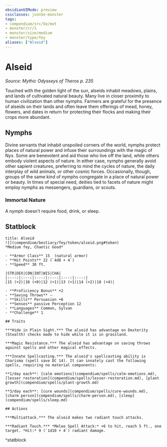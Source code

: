 ```yaml
---
obsidianUIMode: preview
cssclasses: json5e-monster
tags:
- compendium/src/5e/mot
- monster/cr/1
- monster/size/medium
- monster/type/fey
aliases: ["Alseid"]
---
```

# Alseid
*Source: Mythic Odysseys of Theros p. 235*  

Touched with the golden light of the sun, alseids inhabit meadows, plains, and lands of cultivated natural beauty. Many live in closer proximity to human civilization than other nymphs. Farmers are grateful for the presence of alseids on their lands and often leave them offerings of mead, honey, flowers, and dates in return for protecting their flocks and making their crops more abundant.

## Nymphs

Divine servants that inhabit unspoiled corners of the world, nymphs protect places of natural power and infuse their surroundings with the magic of Nyx. Some are benevolent and aid those who live off the land, while others embody violent aspects of nature. In either case, nymphs generally avoid other sapient creatures, preferring to mind the cycles of nature, the daily interplay of wild animals, or other cosmic forces. Occasionally, though, groups of the same kind of nymphs congregate in a place of natural power or beauty. In times of special need, deities tied to facets of nature might employ nymphs as messengers, guardians, or scouts.

### Immortal Nature

A nymph doesn't require food, drink, or sleep.

## Statblock

```ad-statblock
title: Alseid
![](compendium/bestiary/fey/token/alseid.png#token)
*Medium fey, Chaotic Good*

- **Armor Class** 15  (natural armor)
- **Hit Points** 22 (`4d8 + 4`)
- **Speed** 30 ft.

|STR|DEX|CON|INT|WIS|CHA|
|:---:|:---:|:---:|:---:|:---:|:---:|
|15 (+2)|10 (+0)|12 (+1)|13 (+1)|14 (+2)|18 (+4)|

- **Proficiency Bonus** +2
- **Saving Throws** ⏤
- **Skills** Persuasion +6
- **Senses** passive Perception 12
- **Languages** Common, Sylvan
- **Challenge** 1

## Traits

***Hide in Plain Sight.*** The alseid has advantage on Dexterity (Stealth) checks made to hide while it is in grassland.

***Magic Resistance.*** The alseid has advantage on saving throws against spells and other magical effects.

***Innate Spellcasting.*** The alseid's spellcasting ability is Charisma (spell save DC 14). It can innately cast the following spells, requiring no material components:

**1/day each**: [calm emotions](compendium/spells/calm-emotions.md), [lesser restoration](compendium/spells/lesser-restoration.md), [plant growth](compendium/spells/plant-growth.md)

**3/day each**: [cure wounds](compendium/spells/cure-wounds.md), [charm person](compendium/spells/charm-person.md), [sleep](compendium/spells/sleep.md)

## Actions

***Multiattack.*** The alseid makes two radiant touch attacks.

***Radiant Touch.*** *Melee Spell Attack:* +6 to hit, reach 5 ft., one target. *Hit:* 9 (`1d10 + 4`) radiant damage.
```
^statblock